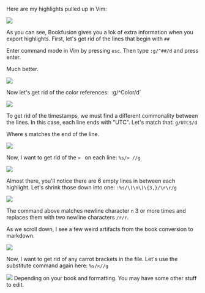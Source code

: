 
Here are my highlights pulled up in Vim:

![](Pasted%20image%2020240414034031.png)

As you can see, Bookfusion gives you a lok of extra information when you export highlights. First, let's get rid of the lines that begin with `##`

Enter command mode in Vim by pressing `esc`. Then type `:g/^##/d` and press enter.

Much better. 


![](Pasted%20image%2020240414034407.png)

Now let's get rid of the color references:`
`:g/^Color/d`

![](Pasted%20image%2020240414034652.png)

To get rid of the timestamps, we must find a different commonality between the lines. In this case, each line ends with "UTC". Let's match that: `g/UTC$/d`

Where `$` matches the end of the line.  

![](Pasted%20image%2020240414035013.png)

Now, I want to get rid of the `> ` on each line: 
`%s/> //g`

![](Pasted%20image%2020240414035218.png)

Almost there, you'll notice there are 6 empty lines in between each highlight. Let's shrink those down into one: 
`:%s/\(\n\)\{3,}/\r\r/g`


![](Pasted%20image%2020240414035716.png)

The command above matches newline character `n` 3 or more times and replaces them with two newline characters `/r/r`.

As we scroll down, I see a few weird artifacts from the book conversion to markdown.

![](Pasted%20image%2020240414040052.png)

Now, I want to get rid of any carrot brackets in the file. Let's use the substitute command again here:
`%s/<//g`

![](Pasted%20image%2020240414040338.png)
Depending on your book and formatting. You may have some other stuff to edit. 